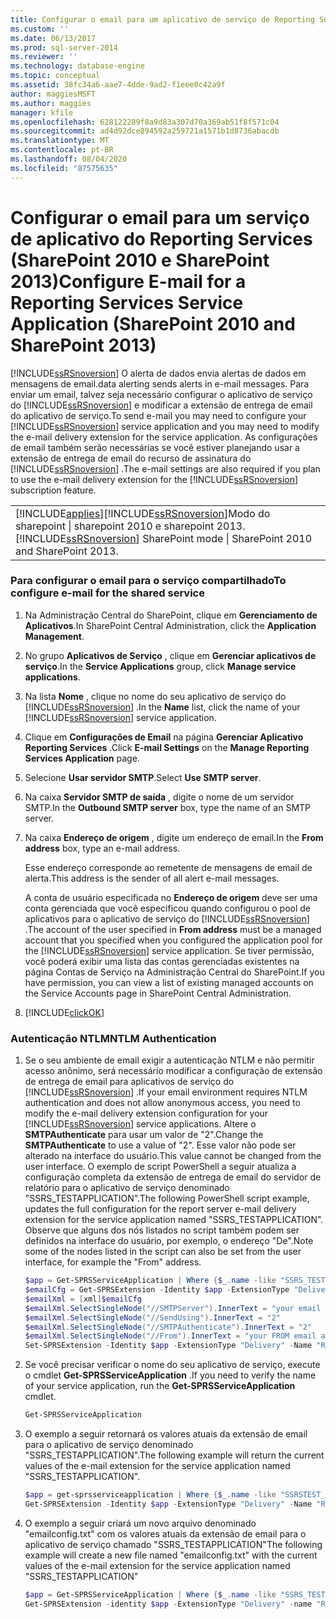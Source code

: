 ```yaml
---
title: Configurar o email para um aplicativo de serviço de Reporting Services (SharePoint 2010 e SharePoint 2013) | Microsoft Docs
ms.custom: ''
ms.date: 06/13/2017
ms.prod: sql-server-2014
ms.reviewer: ''
ms.technology: database-engine
ms.topic: conceptual
ms.assetid: 38fc34a6-aae7-4dde-9ad2-f1eee0c42a9f
author: maggiesMSFT
ms.author: maggies
manager: kfile
ms.openlocfilehash: 628122289f8a9d83a307d70a369ab51f8f571c04
ms.sourcegitcommit: ad4d92dce894592a259721a1571b1d8736abacdb
ms.translationtype: MT
ms.contentlocale: pt-BR
ms.lasthandoff: 08/04/2020
ms.locfileid: "87575635"
---
```

# <a name="configure-e-mail-for-a-reporting-services-service-application-sharepoint-2010-and-sharepoint-2013"></a><span data-ttu-id="2220f-102">Configurar o email para um serviço de aplicativo do Reporting Services (SharePoint 2010 e SharePoint 2013)</span><span class="sxs-lookup"><span data-stu-id="2220f-102">Configure E-mail for a Reporting Services Service Application (SharePoint 2010 and SharePoint 2013)</span></span>
  [!INCLUDE[ssRSnoversion](../../includes/ssrsnoversion-md.md)] <span data-ttu-id="2220f-103">O alerta de dados envia alertas de dados em mensagens de email.</span><span class="sxs-lookup"><span data-stu-id="2220f-103">data alerting sends alerts in e-mail messages.</span></span> <span data-ttu-id="2220f-104">Para enviar um email, talvez seja necessário configurar o aplicativo de serviço do [!INCLUDE[ssRSnoversion](../../includes/ssrsnoversion-md.md)] e modificar a extensão de entrega de email do aplicativo de serviço.</span><span class="sxs-lookup"><span data-stu-id="2220f-104">To send e-mail you may need to configure your [!INCLUDE[ssRSnoversion](../../includes/ssrsnoversion-md.md)] service application and you may need to modify the e-mail delivery extension for the service application.</span></span> <span data-ttu-id="2220f-105">As configurações de email também serão necessárias se você estiver planejando usar a extensão de entrega de email do recurso de assinatura do [!INCLUDE[ssRSnoversion](../../includes/ssrsnoversion-md.md)] .</span><span class="sxs-lookup"><span data-stu-id="2220f-105">The e-mail settings are also required if you plan to use the e-mail delivery extension for the [!INCLUDE[ssRSnoversion](../../includes/ssrsnoversion-md.md)] subscription feature.</span></span>  
  
||  
|-|  
|[!INCLUDE[applies](../../includes/applies-md.md)]<span data-ttu-id="2220f-106">[!INCLUDE[ssRSnoversion](../../includes/ssrsnoversion-md.md)]Modo do sharepoint &#124; sharepoint 2010 e sharepoint 2013.</span><span class="sxs-lookup"><span data-stu-id="2220f-106">[!INCLUDE[ssRSnoversion](../../includes/ssrsnoversion-md.md)] SharePoint mode &#124; SharePoint 2010 and SharePoint 2013.</span></span>|  
  
### <a name="to-configure-e-mail-for-the-shared-service"></a><span data-ttu-id="2220f-107">Para configurar o email para o serviço compartilhado</span><span class="sxs-lookup"><span data-stu-id="2220f-107">To configure e-mail for the shared service</span></span>  
  
1.  <span data-ttu-id="2220f-108">Na Administração Central do SharePoint, clique em **Gerenciamento de Aplicativos**.</span><span class="sxs-lookup"><span data-stu-id="2220f-108">In SharePoint Central Administration, click the **Application Management**.</span></span>  
  
2.  <span data-ttu-id="2220f-109">No grupo **Aplicativos de Serviço** , clique em **Gerenciar aplicativos de serviço**.</span><span class="sxs-lookup"><span data-stu-id="2220f-109">In the **Service Applications** group, click **Manage service applications**.</span></span>  
  
3.  <span data-ttu-id="2220f-110">Na lista **Nome** , clique no nome do seu aplicativo de serviço do [!INCLUDE[ssRSnoversion](../../includes/ssrsnoversion-md.md)] .</span><span class="sxs-lookup"><span data-stu-id="2220f-110">In the **Name** list, click the name of your [!INCLUDE[ssRSnoversion](../../includes/ssrsnoversion-md.md)] service application.</span></span>  
  
4.  <span data-ttu-id="2220f-111">Clique em **Configurações de Email** na página **Gerenciar Aplicativo Reporting Services** .</span><span class="sxs-lookup"><span data-stu-id="2220f-111">Click **E-mail Settings** on the **Manage Reporting Services Application** page.</span></span>  
  
5.  <span data-ttu-id="2220f-112">Selecione **Usar servidor SMTP**.</span><span class="sxs-lookup"><span data-stu-id="2220f-112">Select **Use SMTP server**.</span></span>  
  
6.  <span data-ttu-id="2220f-113">Na caixa **Servidor SMTP de saída** , digite o nome de um servidor SMTP.</span><span class="sxs-lookup"><span data-stu-id="2220f-113">In the **Outbound SMTP server** box, type the name of an SMTP server.</span></span>  
  
7.  <span data-ttu-id="2220f-114">Na caixa **Endereço de origem** , digite um endereço de email.</span><span class="sxs-lookup"><span data-stu-id="2220f-114">In the **From address** box, type an e-mail address.</span></span>  
  
     <span data-ttu-id="2220f-115">Esse endereço corresponde ao remetente de mensagens de email de alerta.</span><span class="sxs-lookup"><span data-stu-id="2220f-115">This address is the sender of all alert e-mail messages.</span></span>  
  
     <span data-ttu-id="2220f-116">A conta de usuário especificada no **Endereço de origem** deve ser uma conta gerenciada que você especificou quando configurou o pool de aplicativos para o aplicativo de serviço do [!INCLUDE[ssRSnoversion](../../includes/ssrsnoversion-md.md)] .</span><span class="sxs-lookup"><span data-stu-id="2220f-116">The account of the user specified in **From address** must be a managed account that you specified when you configured the application pool for the [!INCLUDE[ssRSnoversion](../../includes/ssrsnoversion-md.md)] service application.</span></span> <span data-ttu-id="2220f-117">Se tiver permissão, você poderá exibir uma lista das contas gerenciadas existentes na página Contas de Serviço na Administração Central do SharePoint.</span><span class="sxs-lookup"><span data-stu-id="2220f-117">If you have permission, you can view a list of existing managed accounts on the Service Accounts page in SharePoint Central Administration.</span></span>  
  
8.  [!INCLUDE[clickOK](../../includes/clickok-md.md)]  
  
### <a name="ntlm-authentication"></a><span data-ttu-id="2220f-118">Autenticação NTLM</span><span class="sxs-lookup"><span data-stu-id="2220f-118">NTLM Authentication</span></span>  
  
1.  <span data-ttu-id="2220f-119">Se o seu ambiente de email exigir a autenticação NTLM e não permitir acesso anônimo, será necessário modificar a configuração de extensão de entrega de email para aplicativos de serviço do [!INCLUDE[ssRSnoversion](../../includes/ssrsnoversion-md.md)] .</span><span class="sxs-lookup"><span data-stu-id="2220f-119">If your email environment requires NTLM authentication and does not allow anonymous access, you need to modify the e-mail delivery extension configuration for your [!INCLUDE[ssRSnoversion](../../includes/ssrsnoversion-md.md)] service applications.</span></span> <span data-ttu-id="2220f-120">Altere o **SMTPAuthenticate** para usar um valor de "2".</span><span class="sxs-lookup"><span data-stu-id="2220f-120">Change the **SMTPAuthenticate** to use a value of "2".</span></span> <span data-ttu-id="2220f-121">Esse valor não pode ser alterado na interface do usuário.</span><span class="sxs-lookup"><span data-stu-id="2220f-121">This value cannot be changed from the user interface.</span></span> <span data-ttu-id="2220f-122">O exemplo de script PowerShell a seguir atualiza a configuração completa da extensão de entrega de email do servidor de relatório para o aplicativo de serviço denominado "SSRS_TESTAPPLICATION".</span><span class="sxs-lookup"><span data-stu-id="2220f-122">The following PowerShell script example, updates the full configuration for the report server e-mail delivery extension for the service application named "SSRS_TESTAPPLICATION".</span></span> <span data-ttu-id="2220f-123">Observe que alguns dos nós listados no script também podem ser definidos na interface do usuário, por exemplo, o endereço "De".</span><span class="sxs-lookup"><span data-stu-id="2220f-123">Note some of the nodes listed in the script can also be set from the user interface, for example the "From" address.</span></span>  
  
    ```powershell
    $app = Get-SPRSServiceApplication | Where {$_.name -like "SSRS_TESTAPPLICATION *"}  
    $emailCfg = Get-SPRSExtension -Identity $app -ExtensionType "Delivery" -Name "Report Server Email" | Select -ExpandProperty ConfigurationXml
    $emailXml = [xml]$emailCfg
    $emailXml.SelectSingleNode("//SMTPServer").InnerText = "your email server name"  
    $emailXml.SelectSingleNode("//SendUsing").InnerText = "2"  
    $emailXml.SelectSingleNode("//SMTPAuthenticate").InnerText = "2"  
    $emailXml.SelectSingleNode("//From").InnerText = "your FROM email address"  
    Set-SPRSExtension -Identity $app -ExtensionType "Delivery" -Name "Report Server Email" -ExtensionConfiguration $emailXml.OuterXml  
    ```  
  
2.  <span data-ttu-id="2220f-124">Se você precisar verificar o nome do seu aplicativo de serviço, execute o cmdlet **Get-SPRSServiceApplication** .</span><span class="sxs-lookup"><span data-stu-id="2220f-124">If you need to verify the name of your service application, run the **Get-SPRSServiceApplication** cmdlet.</span></span>  
  
    ```powershell
    Get-SPRSServiceApplication  
    ```  
  
3.  <span data-ttu-id="2220f-125">O exemplo a seguir retornará os valores atuais da extensão de email para o aplicativo de serviço denominado "SSRS_TESTAPPLICATION".</span><span class="sxs-lookup"><span data-stu-id="2220f-125">The following example will return the current values of the e-mail extension for the service application named "SSRS_TESTAPPLICATION".</span></span>  
  
    ```powershell
    $app = get-sprsserviceapplication | Where {$_.name -like "SSRSTEST_APPLICATION*"}  
    Get-SPRSExtension -Identity $app -ExtensionType "Delivery" -Name "Report Server Email" | Select -ExpandProperty ConfigurationXml  
    ```  
  
4.  <span data-ttu-id="2220f-126">O exemplo a seguir criará um novo arquivo denominado "emailconfig.txt" com os valores atuais da extensão de email para o aplicativo de serviço chamado "SSRS_TESTAPPLICATION"</span><span class="sxs-lookup"><span data-stu-id="2220f-126">The following example will create a new file named "emailconfig.txt" with the current values of the e-mail extension for the service application named "SSRS_TESTAPPLICATION"</span></span>  
  
    ```powershell
    $app = Get-SPRSServiceApplication | Where {$_.name -like "SSRS_TESTAPPLICATION*"}  
    Get-SPRSExtension -identity $app -ExtensionType "Delivery" -name "Report Server Email" | Select -ExpandProperty ConfigurationXml | Out-File c:\emailconfig.txt  
    ```
